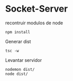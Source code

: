 # Socket-Server

recontruir modulos de node
```
npm install
```

Generar dist
```
tsc -w
```

Levantar servidor
```
nodemon dist/
node dist/
```